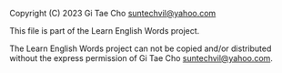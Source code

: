 Copyright (C) 2023 Gi Tae Cho <suntechvil@yahoo.com>

This file is part of the Learn English Words project.

The Learn English Words project can not be copied and/or distributed without the express
permission of Gi Tae Cho <suntechvil@yahoo.com>.